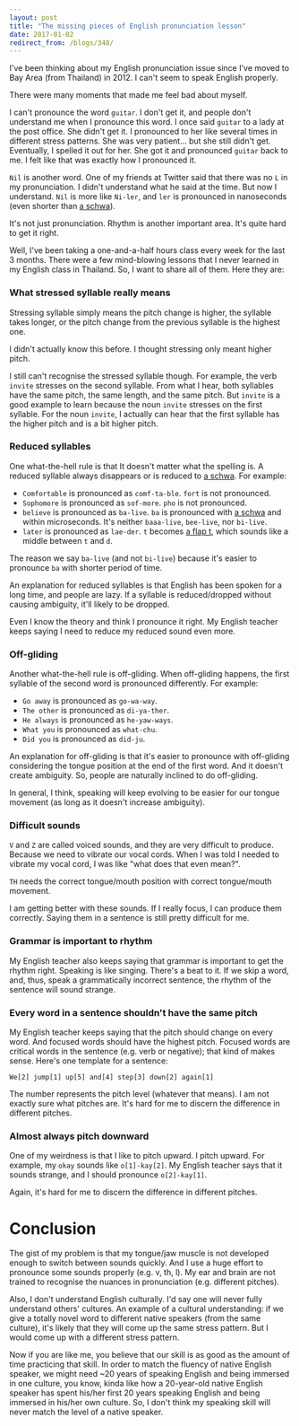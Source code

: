 ```yaml
---
layout: post
title: "The missing pieces of English pronunciation lesson"
date: 2017-01-02
redirect_from: /blogs/348/
---
```


I've been thinking about my English pronunciation issue since I've moved to Bay Area (from Thailand) in 2012. I can't seem to speak English properly.

There were many moments that made me feel bad about myself.

I can't pronounce the word `guitar`. I don't get it, and people don't understand me when I pronounce this word. I once said `guitar` to a lady at the post office. She didn't get it. I pronounced to her like several times in different stress patterns. She was very patient... but she still didn't get. Eventually, I spelled it out for her. She got it and pronounced `guitar` back to me. I felt like that was exactly how I pronounced it.

<!---excerpt--->

`Nil` is another word. One of my friends at Twitter said that there was no `L` in my pronunciation. I didn't understand what he said at the time. But now I understand. `Nil` is more like `Ni-ler`, and `ler` is pronounced in nanoseconds (even shorter than [a schwa](http://englishplus.com/grammar/00000383.htm)).

It's not just pronunciation. Rhythm is another important area. It's quite hard to get it right.

Well, I've been taking a one-and-a-half hours class every week for the last 3 months. There were a few mind-blowing lessons that I never learned in my English class in Thailand. So, I want to share all of them. Here they are:


### What stressed syllable really means

Stressing syllable simply means the pitch change is higher, the syllable takes longer, or the pitch change from the previous syllable is the highest one.

I didn't actually know this before. I thought stressing only meant higher pitch.

I still can't recognise the stressed syllable though. For example, the verb `invite` stresses on the second syllable. From what I hear, both syllables have the same pitch, the same length, and the same pitch. But `invite` is a good example to learn because the noun `invite` stresses on the first syllable. For the noun `invite`, I actually can hear that the first syllable has the higher pitch and is a bit higher pitch.


### Reduced syllables

One what-the-hell rule is that It doesn't matter what the spelling is. A reduced syllable always disappears or is reduced to [a schwa](http://englishplus.com/grammar/00000383.htm). For example:

* `Comfortable` is pronounced as `comf-ta-ble`. `fort` is not pronounced.
* `Sophomore` is pronounced as `sof-more`. `pho` is not pronounced.
* `believe` is pronounced as `ba-live`. `ba` is pronounced with [a schwa](http://englishplus.com/grammar/00000383.htm) and within microseconds. It's neither `baaa-live`, `bee-live`, nor `bi-live`.
* `later` is pronounced as `lae-der`. `t` becomes [a flap t](http://www.antimoon.com/how/flap-t.htm), which sounds like a middle between `t` and `d`.

The reason we say `ba-live` (and not `bi-live`) because it's easier to pronounce `ba` with shorter period of time.

An explanation for reduced syllables is that English has been spoken for a long time, and people are lazy. If a syllable is reduced/dropped without causing ambiguity, it'll likely to be dropped.

Even I know the theory and think I pronounce it right. My English teacher keeps saying I need to reduce my reduced sound even more.


### Off-gliding

Another what-the-hell rule is off-gliding. When off-gliding happens, the first syllable of the second word is pronounced differently. For example:

* `Go away` is pronounced as `go-wa-way`.
* `The other` is pronounced as `di-ya-ther`.
* `He always` is pronounced as `he-yaw-ways`.
* `What you` is pronounced as `what-chu`.
* `Did you` is pronounced as `did-ju`.

An explanation for off-gliding is that it's easier to pronounce with off-gliding considering the tongue position at the end of the first word. And it doesn't create ambiguity. So, people are naturally inclined to do off-gliding.

In general, I think, speaking will keep evolving to be easier for our tongue movement (as long as it doesn't increase ambiguity).


### Difficult sounds

`V` and `Z` are called voiced sounds, and they are very difficult to produce. Because we need to vibrate our vocal cords. When I was told  I needed to vibrate my vocal cord, I was like "what does that even mean?".

`TH` needs the correct tongue/mouth position with correct tongue/mouth movement.

I am getting better with these sounds. If I really focus, I can produce them correctly. Saying them in a sentence is still pretty difficult for me.


### Grammar is important to rhythm

My English teacher also keeps saying that grammar is important to get the rhythm right. Speaking is like singing. There's a beat to it. If we skip a word, and, thus, speak a grammatically incorrect sentence, the rhythm of the sentence will sound strange.


### Every word in a sentence shouldn't have the same pitch

My English teacher keeps saying that the pitch should change on every word. And focused words should have the highest pitch. Focused words are critical words in the sentence (e.g. verb or negative); that kind of makes sense. Here's one template for a sentence:

`We[2] jump[1] up[5] and[4] step[3] down[2] again[1]`

The number represents the pitch level (whatever that means). I am not exactly sure what pitches are. It's hard for me to discern the difference in different pitches.


### Almost always pitch downward

One of my weirdness is that I like to pitch upward. I pitch upward. For example, my `okay` sounds like `o[1]-kay[2]`. My English teacher says that it sounds strange, and I should pronounce `o[2]-kay[1]`.

Again, it's hard for me to discern the difference in different pitches.


# Conclusion

The gist of my problem is that my tongue/jaw muscle is not developed enough to switch between sounds quickly. And I use a huge effort to pronounce some sounds properly (e.g. v, th, l). My ear and brain are not trained to recognise the nuances in pronunciation (e.g. different pitches).

Also, I don't understand English culturally. I'd say one will never fully understand others' cultures. An example of a cultural understanding: if we give a totally novel word to different native speakers (from the same culture), it's likely that they will come up the same stress pattern. But I would come up with a different stress pattern.

Now if you are like me, you believe that our skill is as good as the amount of time practicing that skill. In order to match the fluency of native English speaker, we might need ~20 years of speaking English and being immersed in one culture, you know, kinda like how a 20-year-old native English speaker has spent his/her first 20 years speaking English and being immersed in his/her own culture. So, I don't think my speaking skill will never match the level of a native speaker.
